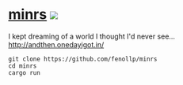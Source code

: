 # [minrs](https://github.com/fenollp/minrs) [![](http://meritbadge.herokuapp.com/minrs)](https://crates.io/crates/minrs)
I kept dreaming of a world I thought I'd never see... http://andthen.onedayigot.in/

```shell
git clone https://github.com/fenollp/minrs
cd minrs
cargo run
```
